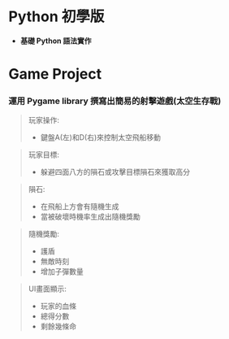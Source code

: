 # Python 初學版
* **基礎 Python 語法實作**

# Game Project
### 運用 Pygame library 撰寫出簡易的射擊遊戲(太空生存戰)
>玩家操作:
>* 鍵盤A(左)和D(右)來控制太空飛船移動

>玩家目標:
>* 躲避四面八方的隕石或攻擊目標隕石來獲取高分

>隕石:
>* 在飛船上方會有隨機生成
>* 當被破壞時機率生成出隨機獎勵

>隨機獎勵:
>* 護盾
>* 無敵時刻
>* 增加子彈數量

>UI畫面顯示:
>* 玩家的血條
>* 總得分數
>* 剩餘幾條命
